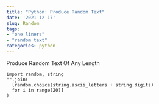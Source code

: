 ```yaml
---
title: "Python: Produce Random Text"
date: '2021-12-17'
slug: Random
tags:
- "one liners"
- "random text"
categories: python
---
```


Produce Random Text Of Any Length

```
import random, string
"".join(
  [random.choice(string.ascii_letters + string.digits)
  for i in range(20)]
)
```
